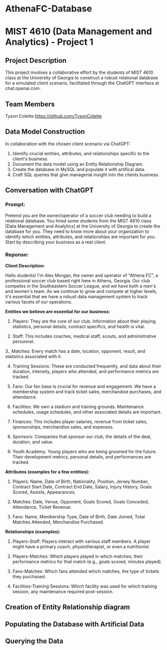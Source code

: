 # AthenaFC-Database
# MIST 4610 (Data Management and Analytics) - Project 1

## Project Description 
This project involves a collaborative effort by the students of MIST 4610 class at the University of Georgia to construct a robust relational database for a simulated client scenario, facilitated through the ChatGPT interface at chat.openai.com. 

## Team Members
Tyson Colette https://github.com/TysonColette

## Data Model Construction
In collaboration with the chosen client scenario via ChatGPT:

1. Identify crucial entities, attributes, and relationships specific to the client's business.
2. Document the data model using an Entity Relationship Diagram.
3. Create the database in MySQL and populate it with artifical data.
4. Craft SQL queries that give managerial insight into the clients business.

## Conversation with ChatGPT
### Prompt:
Pretend you are the owner/operator of a soccer club needing to build a relational database. You hired some students from the MIST 4610 class [Data Management and Analytics] at the University of Georgia to create the database for you. They need to know more about
your organization to identify which entities, attributes, and relationships are important for
you. Start by describing your business as a real client.

### Reponse:
**Client Description:**

Hello students! I'm Alex Morgan, the owner and operator of "Athena FC", a professional soccer club based right here in Athens, Georgia. Our club competes in the Southeastern Soccer League, and we have both a men's and women's team. As we continue to grow and compete at higher levels, it's essential that we have a robust data management system to track various facets of our operations.

**Entities we believe are essential for our business:**

1. Players: They are the core of our club. Information about their playing statistics, personal details, contract specifics, and health is vital.

2. Staff: This includes coaches, medical staff, scouts, and administrative personnel.

3., Matches: Every match has a date, location, opponent, result, and statistics associated with it.

4. Training Sessions: These are conducted frequently, and data about their duration, intensity, players who attended, and performance metrics are tracked.

5. Fans: Our fan base is crucial for revenue and engagement. We have a membership system and track ticket sales, merchandise purchases, and attendance.

6. Facilities: We own a stadium and training grounds. Maintenance schedules, usage schedules, and other associated details are important.

7. Finances: This includes player salaries, revenue from ticket sales, sponsorships, merchandise sales, and expenses.

8. Sponsors: Companies that sponsor our club, the details of the deal, duration, and value.

9. Youth Academy: Young players who are being groomed for the future. Their development metrics, personal details, and performances are tracked.

**Attributes (examples for a few entities):**

1. Players: Name, Date of Birth, Nationality, Position, Jersey Number, Contract Start Date, Contract End Date, Salary, Injury History, Goals Scored, Assists, Appearances.

2. Matches: Date, Venue, Opponent, Goals Scored, Goals Conceded, Attendance, Ticket Revenue.

3. Fans: Name, Membership Type, Date of Birth, Date Joined, Total Matches Attended, Merchandise Purchased.

**Relationships (examples):**

1. Players-Staff: Players interact with various staff members. A player might have a primary coach, physiotherapist, or even a nutritionist.

2. Players-Matches: Which players played in which matches, their performance metrics for that match (e.g., goals scored, minutes played).

3. Fans-Matches: Which fans attended which matches, the type of tickets they purchased.

4. Facilities-Training Sessions: Which facility was used for which training session, any maintenance required post-session.

## Creation of Entity Relationship diagram


## Populating the Database with Artificial Data 

## Querying the Data
